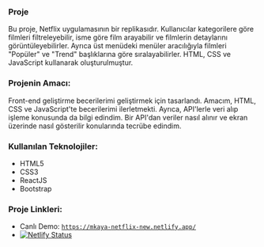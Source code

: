 ### Proje
Bu proje, Netflix uygulamasının bir replikasıdır. Kullanıcılar kategorilere göre filmleri filtreleyebilir, isme göre film arayabilir ve filmlerin detaylarını görüntüleyebilirler. 
Ayrıca üst menüdeki menüler aracılığıyla filmleri "Popüler" ve "Trend" başlıklarına göre sıralayabilirler.
HTML, CSS ve JavaScript kullanarak oluşturulmuştur. 

### Projenin Amacı:
Front-end geliştirme becerilerimi geliştirmek için tasarlandı. Amacım, HTML, CSS ve JavaScript'te becerilerimi ilerletmekti. Ayrıca, API'lerle veri alıp işleme konusunda da bilgi edindim.
Bir API'dan veriler nasıl alınır ve ekran üzerinde nasıl gösterilir konularında tecrübe edindim.

### Kullanılan Teknolojiler:
- HTML5
- CSS3
- ReactJS
- Bootstrap

### Proje Linkleri:
- Canlı Demo: [`https://mkaya-netflix-new.netlify.app/`](https://mkaya-netflix-new.netlify.app/)
- [![Netlify Status](https://api.netlify.com/api/v1/badges/7f930219-6074-4ac5-9c65-fa048119a714/deploy-status)](https://app.netlify.com/sites/mkaya-netflix-new/deploys)
